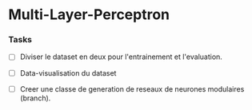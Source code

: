<h1> Multi-Layer-Perceptron </h1>

<h3> Tasks </h3>

- [ ] Diviser le dataset en deux pour l'entrainement et l'evaluation.

- [ ] Data-visualisation du dataset

- [ ] Creer une classe de generation de reseaux de neurones modulaires (branch).
